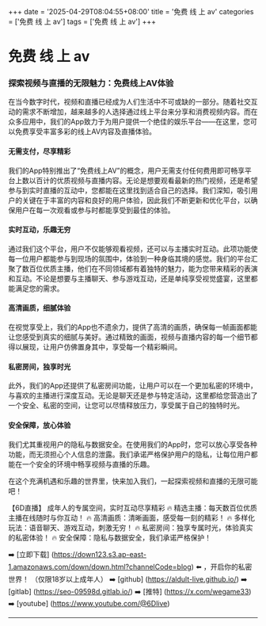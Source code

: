 +++
date = '2025-04-29T08:04:55+08:00'
title = '免费 线 上 av'
categories = ['免费 线 上 av']
tags = ['免费 线 上 av']
+++

# 免费 线 上 av

### 探索视频与直播的无限魅力：免费线上AV体验

在当今数字时代，视频和直播已经成为人们生活中不可或缺的一部分。随着社交互动的需求不断增加，越来越多的人选择通过线上平台来分享和消费视频内容。而在众多应用中，我们的App致力于为用户提供一个绝佳的娱乐平台——在这里，您可以免费享受丰富多彩的线上AV内容及直播体验。

#### 无需支付，尽享精彩

我们的App特别推出了“免费线上AV”的概念，用户无需支付任何费用即可畅享平台上数以百计的优质视频与直播内容。无论是想要观看最新的热门视频，还是希望参与到实时直播的互动中，您都能在这里找到适合自己的选择。我们深知，吸引用户的关键在于丰富的内容和良好的用户体验，因此我们不断更新和优化平台，以确保用户在每一次观看或参与时都能享受到最佳的体验。

#### 实时互动，乐趣无穷

通过我们这个平台，用户不仅能够观看视频，还可以与主播实时互动。此项功能使每一位用户都能参与到现场的氛围中，体验到一种身临其境的感觉。我们的平台汇聚了数百位优质主播，他们在不同领域都有着独特的魅力，能为您带来精彩的表演和互动。不论是想要与主播聊天、参与游戏互动，还是单纯享受视觉盛宴，这里都能满足您的需求。

#### 高清画质，细腻体验

在视觉享受上，我们的App也不遗余力，提供了高清的画质，确保每一帧画面都能让您感受到真实的细腻与美好。通过精致的画面，视频与直播内容的每一个细节都得以展现，让用户仿佛置身其中，享受每一个精彩瞬间。

#### 私密房间，独享时光

此外，我们的App还提供了私密房间功能，让用户可以在一个更加私密的环境中，与喜欢的主播进行深度互动。无论是聊天还是参与特定活动，这里都给您营造出了一个安全、私密的空间，让您可以尽情释放压力，享受属于自己的独特时光。

#### 安全保障，放心体验

我们尤其重视用户的隐私与数据安全。在使用我们的App时，您可以放心享受各种功能，而无须担心个人信息的泄露。我们承诺严格保护用户的隐私，让每位用户都能在一个安全的环境中畅享视频与直播的乐趣。

在这个充满机遇和乐趣的世界里，快来加入我们，一起探索视频和直播的无限可能吧！

【6D直播】
成年人的专属空间，实时互动尽享精彩
🔥 精选主播：每天数百位优质主播在线随时与你互动！
🔥 高清画质：清晰画面，感受每一刻的精彩！
🔥 多样化玩法：语音聊天、游戏互动，刺激无穷！
🔥 私密房间：独享专属时光，体验真实的私密体验！
🔥 安全保障：隐私与数据安全，我们承诺严格保护！

➡️ [立即下载] (https://down123.s3.ap-east-1.amazonaws.com/down/down.html?channelCode=blog) ⬅️ ，开启你的私密世界！
（仅限18岁以上成年人）
➡️ [github] (https://aldult-live.github.io/)
➡️ [gitlab] (https://seo-09598d.gitlab.io/)
➡️ [推特] (https://x.com/wegame33)
➡️ [youtube] (https://www.youtube.com/@6Dlive)

---
